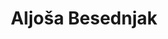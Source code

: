 ---
SICRIS: null
draft: false
fixName: aljoša_besednjak
lab: null
labPos: null
location: R2.32 - Vzdrževalci
mailInfo: aljosa.besednjak@fri.uni-lj.si
officeHours: null
profName: Aljoša Besednjak
profTitle: Maintenance
telephoneInfo: null
title: Aljoša Besednjak
---